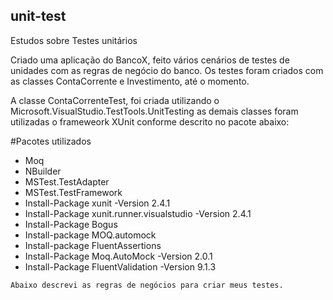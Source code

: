 ## unit-test
Estudos sobre Testes unitários

Criado uma aplicação do BancoX, feito vários cenários de testes de unidades com as regras de negócio do banco.
Os testes foram criados com as classes ContaCorrente e Investimento, até o momento.

A classe ContaCorrenteTest, foi criada utilizando o Microsoft.VisualStudio.TestTools.UnitTesting as demais classes foram utilizadas o frameweork  XUnit conforme descrito no pacote abaixo:

#Pacotes utilizados

- Moq
- NBuilder
- MSTest.TestAdapter
- MSTest.TestFramework
- Install-Package xunit -Version 2.4.1
- Install-Package xunit.runner.visualstudio -Version 2.4.1
- Install-Package Bogus
- Install-package MOQ.automock
- Install-package FluentAssertions
- Install-Package Moq.AutoMock -Version 2.0.1
- Install-Package FluentValidation -Version 9.1.3


~~~Regras de negócios
Abaixo descrevi as regras de negócios para criar meus testes.
~~~
